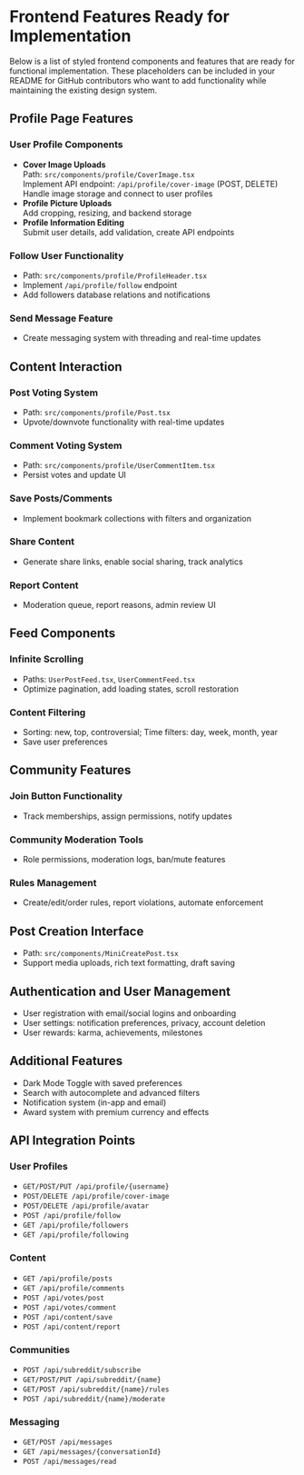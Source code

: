 <html lang="en">

<body>

  <h1>Frontend Features Ready for Implementation</h1>
  <p>Below is a list of styled frontend components and features that are ready for functional implementation. These placeholders can be included in your README for GitHub contributors who want to add functionality while maintaining the existing design system.</p>

  <section>
    <h2>Profile Page Features</h2>

  <h3>User Profile Components</h3>
    <ul>
      <li><strong>Cover Image Uploads</strong><br/>
        Path: <code>src/components/profile/CoverImage.tsx</code><br/>
        Implement API endpoint: <code>/api/profile/cover-image</code> (POST, DELETE)<br/>
        Handle image storage and connect to user profiles
      </li>
      <li><strong>Profile Picture Uploads</strong><br/>
        Add cropping, resizing, and backend storage
      </li>
      <li><strong>Profile Information Editing</strong><br/>
        Submit user details, add validation, create API endpoints
      </li>
    </ul>

   <h3>Follow User Functionality</h3>
    <ul>
      <li>Path: <code>src/components/profile/ProfileHeader.tsx</code></li>
      <li>Implement <code>/api/profile/follow</code> endpoint</li>
      <li>Add followers database relations and notifications</li>
    </ul>

  <h3>Send Message Feature</h3>
    <ul>
      <li>Create messaging system with threading and real-time updates</li>
    </ul>
  </section>

  <section>
    <h2>Content Interaction</h2>

  <h3>Post Voting System</h3>
    <ul>
      <li>Path: <code>src/components/profile/Post.tsx</code></li>
      <li>Upvote/downvote functionality with real-time updates</li>
    </ul>

   <h3>Comment Voting System</h3>
    <ul>
      <li>Path: <code>src/components/profile/UserCommentItem.tsx</code></li>
      <li>Persist votes and update UI</li>
    </ul>

   <h3>Save Posts/Comments</h3>
    <ul>
      <li>Implement bookmark collections with filters and organization</li>
    </ul>

  <h3>Share Content</h3>
    <ul>
      <li>Generate share links, enable social sharing, track analytics</li>
    </ul>

  <h3>Report Content</h3>
    <ul>
      <li>Moderation queue, report reasons, admin review UI</li>
    </ul>
  </section>

  <section>
    <h2>Feed Components</h2>

  <h3>Infinite Scrolling</h3>
    <ul>
      <li>Paths: <code>UserPostFeed.tsx</code>, <code>UserCommentFeed.tsx</code></li>
      <li>Optimize pagination, add loading states, scroll restoration</li>
    </ul>

  <h3>Content Filtering</h3>
    <ul>
      <li>Sorting: new, top, controversial; Time filters: day, week, month, year</li>
      <li>Save user preferences</li>
    </ul>
  </section>

  <section>
    <h2>Community Features</h2>

  <h3>Join Button Functionality</h3>
    <ul>
      <li>Track memberships, assign permissions, notify updates</li>
    </ul>

  <h3>Community Moderation Tools</h3>
    <ul>
      <li>Role permissions, moderation logs, ban/mute features</li>
    </ul>

  <h3>Rules Management</h3>
    <ul>
      <li>Create/edit/order rules, report violations, automate enforcement</li>
    </ul>
  </section>

  <section>
    <h2>Post Creation Interface</h2>
    <ul>
      <li>Path: <code>src/components/MiniCreatePost.tsx</code></li>
      <li>Support media uploads, rich text formatting, draft saving</li>
    </ul>
  </section>

  <section>
    <h2>Authentication and User Management</h2>
    <ul>
      <li>User registration with email/social logins and onboarding</li>
      <li>User settings: notification preferences, privacy, account deletion</li>
      <li>User rewards: karma, achievements, milestones</li>
    </ul>
  </section>

  <section>
    <h2>Additional Features</h2>
    <ul>
      <li>Dark Mode Toggle with saved preferences</li>
      <li>Search with autocomplete and advanced filters</li>
      <li>Notification system (in-app and email)</li>
      <li>Award system with premium currency and effects</li>
    </ul>
  </section>

  <section>
    <h2>API Integration Points</h2>

  <h3>User Profiles</h3>
    <ul>
      <li><code>GET/POST/PUT /api/profile/{username}</code></li>
      <li><code>POST/DELETE /api/profile/cover-image</code></li>
      <li><code>POST/DELETE /api/profile/avatar</code></li>
      <li><code>POST /api/profile/follow</code></li>
      <li><code>GET /api/profile/followers</code></li>
      <li><code>GET /api/profile/following</code></li>
    </ul>

  <h3>Content</h3>
    <ul>
      <li><code>GET /api/profile/posts</code></li>
      <li><code>GET /api/profile/comments</code></li>
      <li><code>POST /api/votes/post</code></li>
      <li><code>POST /api/votes/comment</code></li>
      <li><code>POST /api/content/save</code></li>
      <li><code>POST /api/content/report</code></li>
    </ul>

  <h3>Communities</h3>
    <ul>
      <li><code>POST /api/subreddit/subscribe</code></li>
      <li><code>GET/POST/PUT /api/subreddit/{name}</code></li>
      <li><code>GET/POST /api/subreddit/{name}/rules</code></li>
      <li><code>POST /api/subreddit/{name}/moderate</code></li>
    </ul>

  <h3>Messaging</h3>
    <ul>
      <li><code>GET/POST /api/messages</code></li>
      <li><code>GET /api/messages/{conversationId}</code></li>
      <li><code>POST /api/messages/read</code></li>
    </ul>
  </section>

</body>
</html>
